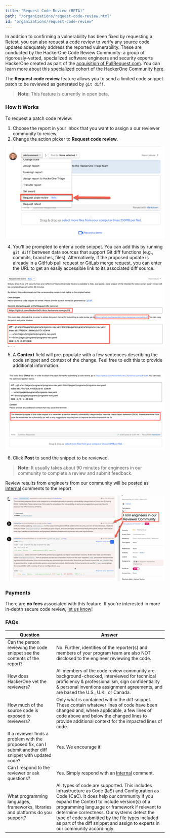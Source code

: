 ```yaml
---
title: "Request Code Review (BETA)"
path: "/organizations/request-code-review.html"
id: "organizations/request-code-review"
---
```


In addition to confirming a vulnerability has been fixed by requesting a [Retest](retest.html), you can also request a code review to verify any source code updates adequately address the reported vulnerability. These are conducted by the HackerOne Code Review Community: a group of rigorously-vetted, specialized software engineers and security experts HackerOne created as part of the [acquisition of PullRequest.com](https://www.hackerone.com/press-release/hackerone-acquires-pullrequest-power-developer-first-security-testing-solutions). You can learn more about this specialized cohort of the HackerOne Community [here](https://www.pullrequest.com/reviewers/).

The **Request code review** feature allows you to send a limited code snippet patch to be reviewed as generated by `git diff`.

> **Note:** This feature is currently in open beta.

### How it Works  
To request a patch code review:
1. Choose the report in your inbox that you want to assign a our reviewer community to review.
2. Change the action picker to **Request code review**.

![selecting Request code review](./images/request-code-review-action-picker.png)

4. You'll be prompted to enter a code snippet. You can add this by running `git diff` between data sources that support Git diff functions (e.g., commits, branches, files). Alternatively, if the proposed update is already in a GitHub pull request or GitLab merge request, you can enter the URL to get an easily accessible link to its associated diff source.

![HackerOne code review request](./images/hackerone-code-review-request-review.png)

5. A **Context** field will pre-populate with a few sentences describing the code snippet and context of the change. Feel free to edit this to provide additional information.

![auto-populated code review context](./images/hackerone-code-review-context.png)

6. Click **Post** to send the snippet to be reviewed.

> **Note:** It usually takes about 90 minutes for engineers in our community to complete a review and submit feedback.

Review results from engineers from our community will be posted as [Internal](/report-components.html#timeline) comments to the report.

![code review feedback in HackerOne report](./images/feedback-from-hackerone-code-review.png)

### Payments
There are **no fees** associated with this feature. If you're interested in more in-depth secure code review, [let us know](https://www.hackerone.com/contact)!

### FAQs
Question | Answer
-------- | -------
Can the person reviewing the code snippet see the contents of the report? | No. Further, identities of the reporter(s) and members of your program team are also NOT disclosed to the engineer reviewing the code.
How does HackerOne vet the reviewers? | All members of the code review community are background-checked, interviewed for technical proficiency & professionalism, sign confidentiality & personal inventions assignment agreements, and are based the U.S., U.K., or Canada.
How much of the source code is exposed to reviewers? | Only what is contained within the diff snippet. These contain whatever lines of code have been changed and, where applicable, a few lines of code above and below the changed lines to provide additional context for the impacted lines of code.
If a reviewer finds a problem with the proposed fix, can I submit another diff snippet with updated code? | Yes. We encourage it!
Can I respond to the reviewer or ask questions? | Yes. Simply respond with an [Internal](/report-components.html#timeline) comment.
What programming languages, frameworks, libraries and platforms do you support? | All types of code are supported. This includes Infrastructure as Code (IaS) and Configuration as Code (CaC). It does help our community if you expand the Context to include version(s) of a programming language or framework if relevant to determine correctness. Our systems detect the type of code submitted by the file types included as part of the diff snippet and assign to experts in our community accordingly.
